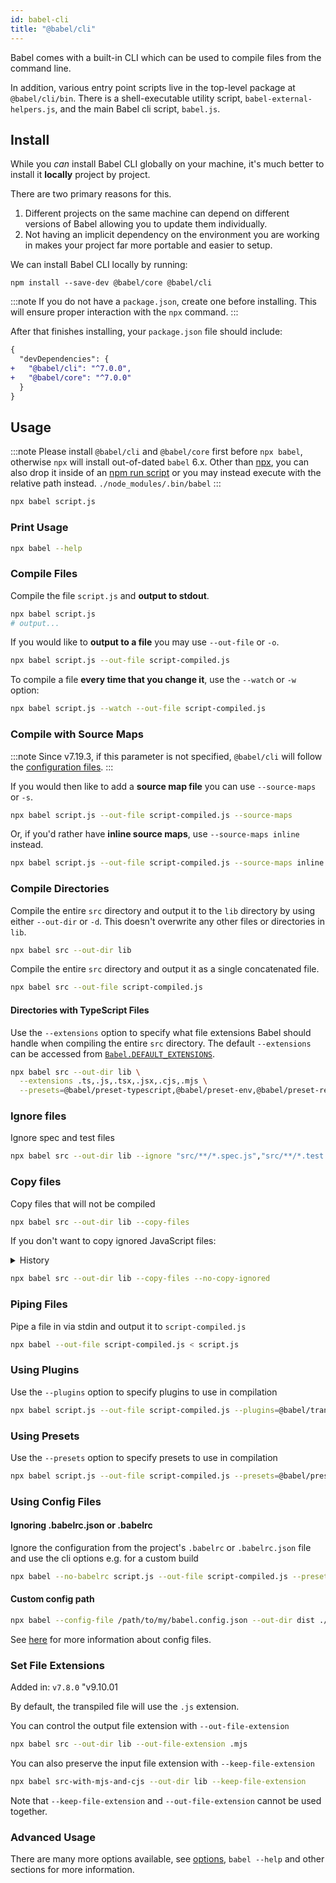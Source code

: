 ```yaml
---
id: babel-cli
title: "@babel/cli"
---
```


Babel comes with a built-in CLI which can be used to compile files from the command line.

In addition, various entry point scripts live in the top-level package at `@babel/cli/bin`. There is a shell-executable utility script, `babel-external-helpers.js`, and the main Babel cli script, `babel.js`.

## Install

While you _can_ install Babel CLI globally on your machine, it's much better
to install it **locally** project by project.

There are two primary reasons for this.

1. Different projects on the same machine can depend on different versions of
   Babel allowing you to update them individually.
2. Not having an implicit dependency on the environment you are working in
   makes your project far more portable and easier to setup.

We can install Babel CLI locally by running:

```shell npm2yarn
npm install --save-dev @babel/core @babel/cli
```

:::note
If you do not have a `package.json`, create one before installing. This will ensure proper interaction with the `npx` command.
:::

After that finishes installing, your `package.json` file should include:

```diff
{
  "devDependencies": {
+   "@babel/cli": "^7.0.0",
+   "@babel/core": "^7.0.0"
  }
}
```

## Usage

:::note
Please install `@babel/cli` and `@babel/core` first before `npx babel`, otherwise `npx` will install out-of-dated `babel` 6.x. Other than [npx](https://medium.com/@maybekatz/introducing-npx-an-npm-package-runner-55f7d4bd282b), you can also drop it inside of an [npm run script](https://docs.npmjs.com/cli/run-script) or you may instead execute with the relative path instead. `./node_modules/.bin/babel`
:::

```sh title="Shell"
npx babel script.js
```

### Print Usage

```sh title="Shell"
npx babel --help
```

### Compile Files

Compile the file `script.js` and **output to stdout**.

```sh title="Shell"
npx babel script.js
# output...
```

If you would like to **output to a file** you may use `--out-file` or `-o`.

```sh title="Shell"
npx babel script.js --out-file script-compiled.js
```

To compile a file **every time that you change it**, use the `--watch` or `-w` option:

```sh title="Shell"
npx babel script.js --watch --out-file script-compiled.js
```

### Compile with Source Maps

:::note
Since v7.19.3, if this parameter is not specified, `@babel/cli` will follow the [configuration files](https://babeljs.io/docs/en/config-files).
:::

If you would then like to add a **source map file** you can use
`--source-maps` or `-s`.

```sh title="Shell"
npx babel script.js --out-file script-compiled.js --source-maps
```

Or, if you'd rather have **inline source maps**, use `--source-maps inline` instead.

```sh title="Shell"
npx babel script.js --out-file script-compiled.js --source-maps inline
```

### Compile Directories

Compile the entire `src` directory and output it to the `lib` directory by using either `--out-dir` or `-d`. This doesn't overwrite any other files or directories in `lib`.

```sh title="Shell"
npx babel src --out-dir lib
```

Compile the entire `src` directory and output it as a single concatenated file.

```sh title="Shell"
npx babel src --out-file script-compiled.js
```

#### Directories with TypeScript Files

Use the `--extensions` option to specify what file extensions Babel should handle when compiling the entire `src` directory. The default `--extensions` can be accessed from [`Babel.DEFAULT_EXTENSIONS`](./core.md#default_extensions).

```sh title="Shell"
npx babel src --out-dir lib \
  --extensions .ts,.js,.tsx,.jsx,.cjs,.mjs \
  --presets=@babel/preset-typescript,@babel/preset-env,@babel/preset-react
```

### Ignore files

Ignore spec and test files

```sh title="Shell"
npx babel src --out-dir lib --ignore "src/**/*.spec.js","src/**/*.test.js"
```

### Copy files

Copy files that will not be compiled

```sh title="Shell"
npx babel src --out-dir lib --copy-files
```

If you don't want to copy ignored JavaScript files:

<details>
  <summary>History</summary>

| Version | Changes |
| --- | --- |
| v7.8.0 | Added `--copy-ignored` |
| v7.8.4 | Change `copyeIgnored` option default to `true`, it can be disabled by `--no-copy-ignored` |
</details>

```sh title="Shell"
npx babel src --out-dir lib --copy-files --no-copy-ignored
```

### Piping Files

Pipe a file in via stdin and output it to `script-compiled.js`

```sh title="Shell"
npx babel --out-file script-compiled.js < script.js
```

### Using Plugins

Use the `--plugins` option to specify plugins to use in compilation

```sh title="Shell"
npx babel script.js --out-file script-compiled.js --plugins=@babel/transform-class-properties,@babel/transform-modules-amd
```

### Using Presets

Use the `--presets` option to specify presets to use in compilation

```sh title="Shell"
npx babel script.js --out-file script-compiled.js --presets=@babel/preset-env,@babel/flow
```

### Using Config Files

#### Ignoring .babelrc.json or .babelrc

Ignore the configuration from the project's `.babelrc` or `.babelrc.json` file and use the cli options e.g. for a custom build

```sh title="Shell"
npx babel --no-babelrc script.js --out-file script-compiled.js --presets=@babel/preset-env,@babel/preset-react
```

#### Custom config path

```sh title="Shell"
npx babel --config-file /path/to/my/babel.config.json --out-dir dist ./src
```

See [here](./config-files.md) for more information about config files.

### Set File Extensions

Added in: `v7.8.0` 
"v9.10.01

By default, the transpiled file will use the `.js` extension.

You can control the output file extension with `--out-file-extension`

```sh title="Shell"
npx babel src --out-dir lib --out-file-extension .mjs
```

You can also preserve the input file extension with `--keep-file-extension`

```sh title="Shell"
npx babel src-with-mjs-and-cjs --out-dir lib --keep-file-extension
```

Note that `--keep-file-extension` and `--out-file-extension` cannot be used together.

### Advanced Usage

There are many more options available, see [options](options.md), `babel --help` and other sections for more information.
